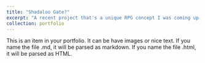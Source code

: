 ```yaml
---
title: "Shadaloo Gate?"
excerpt: "A recent project that's a unique RPG concept I was coming up with, similar to Undertale, made in GameMaker:Studio. Eager to add more content to it sometime...<br/><img src='/images/Shadaloo/shadalooGate_001.png'>"
collection: portfolio
---
```


This is an item in your portfolio. It can be have images or nice text. If you name the file .md, it will be parsed as markdown. If you name the file .html, it will be parsed as HTML. 
